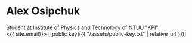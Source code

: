 # Alex Osipchuk
Student at Institute of Physics and Technology of NTUU "KPI"  
<{{ site.email}}>
[[public key]({{ "/assets/public-key.txt" | relative_url }})]
